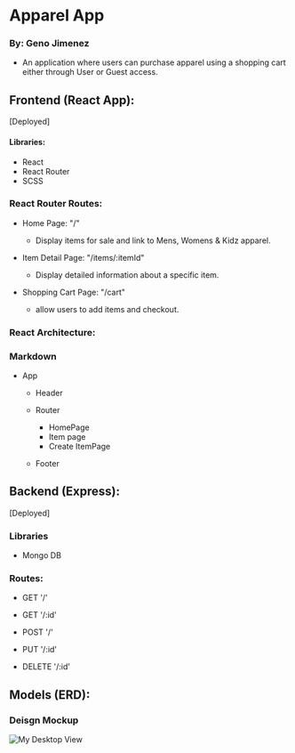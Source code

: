 # Apparel App
### **By:** Geno Jimenez
+ An application where users can purchase
apparel using a shopping cart either through User or Guest access.
## **Frontend (React App):**

[Deployed]

#### Libraries:
- React
- React Router
- SCSS
### React Router Routes:
- Home Page: "/"
  - Display items for sale and link to Mens, Womens & Kidz apparel.

- Item Detail Page: "/items/:itemId"
  - Display detailed information about a specific item.

- Shopping Cart Page: "/cart"
  - allow users to add items and checkout.

### React Architecture:
### Markdown

- App
  - Header

  - Router
    - HomePage
    - Item page
    - Create ItemPage

  - Footer



 ## **Backend (Express):**
 [Deployed]
###  Libraries

- Mongo DB

### **Routes:**
- GET '/'

- GET '/:id'

- POST '/'

- PUT '/:id'

- DELETE '/:id'


## Models (ERD):




### Deisgn Mockup
![My Desktop View](https://imgur.com/gQ9AkBA.png)


